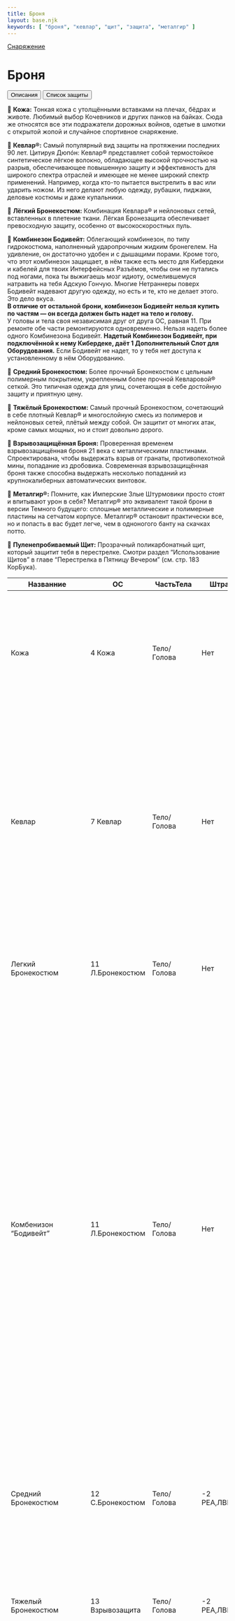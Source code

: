```yaml
---
title: Броня
layout: base.njk
keywords: [ "броня", "кевлар", "щит", "защита", "металгир" ]
---
```


<a href="{{ '/equipment/' | url }}" class="return-link">Снаряжение</a>

# Броня

<div class="tab-buttons">
  <button class="tab-button active" data-tab="description">Описания</button>
  <button class="tab-button" data-tab="armor">Список защиты</button>
</div>

<div class="tab-content active" id="description">

🔴 **Кожа:** Тонкая кожа с утолщёнными вставками на плечах, бёдрах и животе. Любимый выбор Кочевников и других панков на
байках. Сюда же относятся все эти подражатели дорожных войнов, одетые в шмотки с открытой жопой и
случайное спортивное снаряжение.<br>

🔴 **Кевлар®:** Самый популярный вид защиты на протяжении последних 90 лет. Цитируя Дюпóн: Кевлар® представляет собой
термостойкое синтетическое лёгкое волокно, обладающее высокой прочностью на разрыв, обеспечивающее
повышенную защиту и эффективность для широкого спектра отраслей и имеющее не менее широкий спектр применений. Например,
когда кто-то пытается выстрелить в вас или ударить ножом. Из него делают любую одежду, рубашки, пиджаки, деловые костюмы
и даже купальники.<br>

🔴 **Лёгкий Бронекостюм:** Комбинация Кевлара® и нейлоновых сетей, вставленных в плетение ткани. Лёгкая Бронезащита
обеспечивает превосходную защиту, особенно от высокоскоростных пуль.<br>

🔴 **Комбинезон Бодивейт:** Облегающий комбинезон, по типу гидрокостюма, наполненный ударопрочным жидким бронегелем.
На удивление, он достаточно удобен и с дышащими порами. Кроме того, что этот комбинезон защищает, в нём также есть место
для Кибердеки и кабелей для твоих Интерфейсных Разъёмов, чтобы они не путались под ногами, пока ты выжигаешь мозг
идиоту, осмелившемуся натравить на тебя Адскую Гончую. Многие Нетраннеры поверх Бодивейт надевают другую одежду, но есть
и те, кто не делает этого. Это дело вкуса.
<br>**В отличие от остальной брони, комбинезон Бодивейт нельзя купить по частям — он всегда должен быть надет на тело и
голову.**<br>
У головы и тела своя независимая друг от друга ОС, равная 11. При ремонте обе части ремонтируются одновременно. Нельзя
надеть более одного Комбинезона Бодивейт.
**Надетый Комбинезон Бодивейт, при подключённой к нему Кибердеке, даёт 1 Дополнительный Слот для Оборудования.**
Если Бодивейт не надет, то у тебя нет доступа к установленному в нём Оборудованию.

🔴 **Средний Бронекостюм:** Более прочный Бронекостюм с цельным полимерным покрытием, укрепленным более прочной
Кевларовой® сеткой.
Это типичная одежда для улиц, сочетающая в себе достойную защиту и приятную цену.<br>

🔴 **Тяжёлый Бронекостюм:** Самый прочный Бронекостюм, сочетающий в себе плотный Кевлар® и многослойную смесь из
полимеров и нейлоновых сетей, плётый между собой.
Он защитит от многих атак, кроме самых мощных, но и стоит довольно дорого.<br>

🔴 **Взрывозащищённая Броня:** Проверенная временем взрывозащищённая броня 21 века с металлическими пластинами.
Спроектирована, чтобы выдержать взрыв от гранаты, противопехотной мины, попадание из дробовика.
Современная взрывозащищённая броня также способна выдержать несколько попаданий из крупнокалиберных автоматических
винтовок.<br>

🔴 **Металгир®:** Помните, как Имперские Злые Штурмовики просто стоят и впитывают урон в себя? Металгир® это
эквивалент такой брони в версии Темного будущего: сплошные металлические и полимерные пластины на сетчатом корпусе.
Металгир® остановит практически все, но и попасть в вас будет легче, чем в одноногого
банту на скачках потто.<br>

🔴 **Пуленепробиваемый Щит:** Прозрачный поликарбонатный щит, который защитит тебя в перестрелке.
Смотри раздел “Использование Щитов” в главе “Перестрелка в Пятницу Вечером” (см. стр. 183 КорБука).<br>

</div>


<div class="tab-content" id="armor">

| Названние                          | ОС               | ЧастьТела          | Штрафы                | Цена              | Описание                                                                                                                                                                                                                                                                                                                                                                                                                                                                                                                                                                                                                                                                                                                                                                                                                                                                                                                                                                                                                                   | Стиль                    |
|------------------------------------|------------------|--------------------|-----------------------|-------------------|--------------------------------------------------------------------------------------------------------------------------------------------------------------------------------------------------------------------------------------------------------------------------------------------------------------------------------------------------------------------------------------------------------------------------------------------------------------------------------------------------------------------------------------------------------------------------------------------------------------------------------------------------------------------------------------------------------------------------------------------------------------------------------------------------------------------------------------------------------------------------------------------------------------------------------------------------------------------------------------------------------------------------------------------|--------------------------|
| Кожа                               | 4 Кожа           | Тело/Голова        | Нет                   | 20eb              | Тонкая кожа с утолщёнными вставками на плечах, бёдрах и животе. Любимый выбор Кочевников и других панков на байках. Сюда же относятся все эти подражатели дорожных воинов, одетые в шмотки с открытой жопой и случайное спортивное снаряжение.                                                                                                                                                                                                                                                                                                                                                                                                                                                                                                                                                                                                                                                                                                                                                                                             | -----------              |
| Кевлар                             | 7 Кевлар         | Тело/Голова        | Нет                   | 50eb              | Самый популярный вид защиты на протяжении последних 90 лет. Цитируя Дюпóн: Кевлар® представляет собой термостойкое синтетическое лёгкое волокно, обладающее высокой прочностью на разрыв, обеспечивающее повышенную защиту и эффективность для широкого спектра отраслей и имеющее не менее широкий спектр применений. Например, когда кто-то пытается выстрелить в вас или ударить ножом. Из него делают любую одежду,<br>рубашки, пиджаки, деловые костюмы и даже купальники.<br>                                                                                                                                                                                                                                                                                                                                                                                                                                                                                                                                                        | -----------              |
| Легкий Бронекостюм                 | 11 Л.Бронекостюм | Тело/Голова        | Нет                   | 100eb(Премиум)    | Комбинация Кевлара® и нейлоновых сетей, вставленных в плетение ткани. Лёгкая Бронезащита обеспечивает превосходную защиту, особенно от высокоскоростных пуль.                                                                                                                                                                                                                                                                                                                                                                                                                                                                                                                                                                                                                                                                                                                                                                                                                                                                              | -----------              |
| Комбенизон “Бодивейт”              | 11 Л.Бронекостюм | Тело/Голова        | Нет                   | 1000eb(О.Дорогое) | Облегающий комбинезон, по типу гидрокостюма, наполненный ударопрочным жидким бронегелем. На удивление, он достаточно удобен и с дышащими порами. Кроме того, что этот комбинезон защищает, в нём также есть место для Кибердеки и кабелей для твоих Интерфейсных Разъёмов, чтобы они не путались под ногами, пока ты выжигаешь мозг идиоту, осмелившемуся натравить на тебя Адскую Гончую. Многие Нетраннеры поверх Бодивейт надевают другую одежду, но есть и те, кто не делает этого. Это дело вкуса. В отличие от остальной брони, комбинезон Бодивейт нельзя купить по частям — он всегда должен быть надет на тело и голову. У головы и тела своя независимая друг от друга ОС, равная 11. При ремонте обе части ремонтируются одновременно. Нельзя надеть более одного Комбинезона Бодивейт. Надетый Комбинезон Бодивейт, при подключённой к нему Кибердеке, даёт 1 Дополнительный Слот для Оборудования. Если Бодивейт не надет, то у тебя нет доступа к установленному в нём Оборудованию.                                         | -----------              |
| Средний Бронекостюм                | 12 С.Бронекостюм | Тело/Голова        | -2 РЕА,ЛВК,СКО        | 100eb(Премиум)    | Более прочный Бронекостюм с цельным полимерным покрытием, укрепленным более прочной Кевларовой® сеткой. Это типичная одежда для улиц, сочетающая в себе достойную защиту и приятную цену.                                                                                                                                                                                                                                                                                                                                                                                                                                                                                                                                                                                                                                                                                                                                                                                                                                                  | -----------              |
| Тяжелый Бронекостюм                | 13 Взрывозащита  | Тело/Голова        | -2 РЕА,ЛВК,СКО        | 500eb(Дорогое)    | Самый прочный Бронекостюм, сочетающий в себе плотный Кевлар® и многослойную смесь из полимеров и нейлоновых сетей, сплётенных между собой. Он защитит от многих атак, кроме самых<br>мощных, но и стоит довольно дорого.<br>                                                                                                                                                                                                                                                                                                                                                                                                                                                                                                                                                                                                                                                                                                                                                                                                               | -----------              |
| Взрывозащищенная Броня             | 15 Взрывозащита  | Тело/Голова        | -4 РЕА,ЛВК,СКО        | 500eb(Дорогое)    | Проверенная временем взрывозащищённая броня 21 века с металлическими пластинами. Спроектирована, чтобы выдержать взрыв от гранаты, противопехотной мины, попадание из дробовика. Современная взрывозащищённая броня  также способна выдержать несколько попаданий из крупнокалиберных автоматических винтовок.                                                                                                                                                                                                                                                                                                                                                                                                                                                                                                                                                                                                                                                                                                                             | -----------              |
| Лёгкий Металгир                    | 16 Металгир      | Тело/Голова        | -3 РЕА,ЛВК,СКО        | 1000eb(О.Дорогое) | Лучшее решение для полной боевой защиты вышло на новый уровень. Современные поля боя требуют большей скорости — и мы ответили. Наша новая облегчённая модель сохраняет ту же панцирную защиту, к которой ты привык, но теперь в куда более подвижном формате. Сегментированность — это новая модульность.                                                                                                                                                                                                                                                                                                                                                                                                                                                                                                                                                                                                                                                                                                                                  | -----------              |
| Металгир                           | 18 Металгир      | Тело/Голова        | -4 РЕА,ЛВК,СКО        | 5000eb(Роскошь)   | Помните, как Имперские Злые Штурмовики просто стоят и впитывают урон в себя? Металгир® это эквивалент такой брони в версии Темного будущего: сплошные металлические и полимерные пластины на сетчатом корпусе. Металгир® остановит практически все, но и попасть в вас будет легче, чем в одноногого банту на скачках потто.                                                                                                                                                                                                                                                                                                                                                                                                                                                                                                                                                                                                                                                                                                               | -----------              |
| Пуленепробиваемый щит              | 10 ПЗ            | Переносное Укрытие | Занимает 1(одну) руку | 100eb(Премиум)    | Прозрачный поликарбонатный щит, который защитит тебя в перестрелке.                                                                                                                                                                                                                                                                                                                                                                                                                                                                                                                                                                                                                                                                                                                                                                                                                                                                                                                                                                        | -----------              |
| Высокплотный Пуленепробиваемый щит | 15 ПЗ            | Переносое Укрытие  | Занимает 1(одну) руку | 200eb(Дорогое)    | Когда копы поняли, что их боссы закупают самое дешёвое барахло, лишь бы сэкономить на щитах для отдела, они попытались сколотить что-то своё, на скорую руку… но банды быстро просекли, что кислотой можно расплавить изоленту, которой они приматывали несколько щитов друг к другу. После почти сотни травм, вызванных "неисправностью щита", начальство наконец поняло намёк и заказало вариант получше.   Щит с 15 ПЗ. Не может быть встроен в имплант Выдвижной щит.                                                                                                                                                                                                                                                                                                                                                                                                                                                                                                                                                                  | -----------              |
| Корпоративный Остров               | 11 Л.Бронекостюм | Тело               | Нет                   | 500eb(Дорогое)    | Легкий Бронекостюм Для Тела в стиле Businesswear.                                                                                                                                                                                                                                                                                                                                                                                                                                                                                                                                                                                                                                                                                                                                                                                                                                                                                                                                                                                          | Bussinesware             |
| Боевая Куртка Кортик               | 11 Л.Бронекостюм | Тело               | Нет                   | 500eb(Дорогое)    | Два магазина патронов стандартного размера можно спрятать в куртке без Проверки.                                                                                                                                                                                                                                                                                                                                                                                                                                                                                                                                                                                                                                                                                                                                                                                                                                                                                                                                                           | Leisureware              |
| Броня Директора                    | 11 Л.Бронекостюм | Тело               | Нет                   | 1000eb(О.Дорогое) | Легкий Бронекостюм Для Тела в стиле Businesswear.<br>Каждый день, когда броня от Торрелл и Чанг не теряет ОС, наномашины, присутствующие в броне, восстанавливают ее на 1 очко потерянной ОС.<br>                                                                                                                                                                                                                                                                                                                                                                                                                                                                                                                                                                                                                                                                                                                                                                                                                                          | Bussinesware             |
| Бункерное Снаряжение               | 15 Взрывозащита  | Тело/Голова        | -4 РЕА,ЛВК,СКО        | 1000eb(О.Дорогое) | В отличие от другой брони, она не покупается раздельно и всегда должна быть надета как на тело, так и на голову. При ремонте обе части ремонтируются одновременно. Когда броня надета, пользователь невосприимчив к повреждениям от огня (включая зажигательные боеприпасы) и не может быть подожжен.<br>Каска поставляется со встроенным противогазом, который можно сдвинуть вниз и активировать без действия. Если противогаз активирован, пользователь невосприимчив к воздействию токсичных газов, паров и всем подобным опасностям, которые необходимо вдыхать. Кроме того, к противогазу подключается кислородный баллон, которого хватает на 30 минут, после чего<br>баллон необходимо пополнить из окружающей атмосферы, что занимает 1 час<br>                                                                                                                                                                                                                                                                                   | -----------              |
| Уличная Куртка Лазерный Свет       | 11 Л.Бронекостюм | Тело               | Нет                   | 500eb(Дорогое)    | При ношении она считается за 1 установку  Стилевой Светящейся Тату, что делает ее полезной для получения бонуса +2 к Гардеробу и Стилю за наличие 3 установленных Светящихся Тату.                                                                                                                                                                                                                                                                                                                                                                                                                                                                                                                                                                                                                                                                                                                                                                                                                                                         | UrbanFlash               |
| Сетевой Костюм Лотос               | 13 Комб.Бодивейт | Тело/Голова        | -2 РЕА,ЛВК,СКО        | 5000eb(Роскошь)   | Ношение Сетевого Костюма Лотос дает вашей Кибердеке 1 дополнительный<br>слот (хранится на костюме, а не на Кибердеке), который можно использовать только для Оборудования. Когда вы снимаете Сетевой Костюм, Оборудование на костюме автоматически удаляется из Кибердеки. В отличие от другой брони, Сетевой Костюм Лотос не покупается раздельно, и всегда должен быть надет как на тело, так и на голову. Каждая позиция имеет свою ОС13, и при ношении<br>снижает РЕА, ЛВК и СКО пользователя на 2 При ремонте обе части ремонтируются одновременно. Вы не можете носить Сетевой Костюм с аналогичной броней или стилем, например, Комбинезоном Бодивейт. К каждой покупке<br>прилагается Кибердека Отличного Качества<br>                                                                                                                                                                                                                                                                                                             | -----------              |
| Воздушный Наездник                 | 7 Кевлар         | Тело               | Нет                   | 100eb(Премиум)    | Когда пользователь рискует получить критическую травму “Перелом Шеи” в результате аварии, Воздушный Наездник надувается, чтобы предотвратить ее. После надувания СКО пользователя уменьшается на 5 (минимум 1) до тех пор, пока Воздушный Наездник будет сдут с помощью Действия. После  однократной накачки баллон СО2<br>Воздушного Наездника 20eb (Обычное) необходимо заменить до его следующего использования (иначе наездник будет выглядеть как обвисший мешковатый слон).<br>                                                                                                                                                                                                                                                                                                                                                                                                                                                                                                                                                      | -----------              |
| Голо-Одежда                        | Нет              | Тело/Голова        | Нет                   | 1000eb(О.Дорогое) | Каждая Голо-Одежда поставляется с одним нарядом бесплатно, а дополнительные наряды любого фасона можно приобрести и загрузить из Агента<br>всего за 1 минуту по цене 100eb (Премиум) за каждый. Если пользователь попадает под действие ЭМИ, импульса Микроволновки или подобного эффекта, его Голо-Одежда автоматически отключается и остается неработоспособной в течение 1 минуты. Это происходит в дополнение к любым другим воздействиям, наносимым Киберимплантам или носимой электронике.<br>Надетая громоздкая одежда или предметы могут прорезать голограмму.<br>                                                                                                                                                                                                                                                                                                                                                                                                                                                                 | -----------              |
| МехаМэн мотоциклетный шлем         | 15 Взрывозащита  | Голова             | -4 РЕА,ЛВК,СКО        | 5000eb(Роскошь)   | Встроены умные очки со Слабым освещением/УФ/ИК и Хироном                                                                                                                                                                                                                                                                                                                                                                                                                                                                                                                                                                                                                                                                                                                                                                                                                                                                                                                                                                                   | -----------              |
| МехаМэн Умная Перчатка             | Нет              | -----------        | Нет                   | 500eb(Дорогое)    | Умная Перчатка МехаМэн поставляется со Смартлинком и имеет 1 слот опций для вариации Киберруки или Киберконечности. Когда перчатка надета, можно получить доступ к опциям, хранящимся в ней. Надеть Умную перчатку и снять ее — это действие. Цена покупки и установки опции Киберруки или Киберконечности в Умную перчатку такая же, как и в Киберруку. Любые опции,  хранящиеся в Киберруке или мясной руке, на которую надета Умная Перчатка, недоступны, пока она надета. Для использования Смартлинка по-<br>прежнему требуется Нейролинк. Перчатку невозможно скрыть.<br>                                                                                                                                                                                                                                                                                                                                                                                                                                                            | -----------              |
| Комплект Мимиковской Одежды        | 11 Л.Бронекостюм | Тело               | Нет                   | 100eb(Премиум)    | Комплект Мимической Одежды можно соединить с любой модной курткой или топом, чтобы превратить ее в Легкий Бронекостюм Для Тела соответствующего Стиля. После соединения снять бронепластины будет невозможно. Из каждого комплекта можно изготовить одну Броню для Тела.                                                                                                                                                                                                                                                                                                                                                                                                                                                                                                                                                                                                                                                                                                                                                                   | -----------              |
| Линия Изменяющейся Одежды Монтаж   | 11 Л.Бронекостюм | Тело/Голова        | Нет                   | 500eb(Дорогое)    | Линия Изменяющейся Одежды Монтаж представляет собой Лёгкий Бронекостюм в стиле Generic Chic или Gang Colors, в зависимости от того, какой цвет/рисунок отображается. С помощью Действия пользователь может переключаться между приобретенными цветами/рисунками с помощью сопряженного агента. Щепка поставляется с предварительно запрограммированным цветом/рисунком по выбору покупателя. Дополнительные цвета/рисунки стоят 20eb (Обычное) каждый и могут быть приобретены и загружены из Агента всего за 1 минуту.                                                                                                                                                                                                                                                                                                                                                                                                                                                                                                                    | Gang Colors,Generic Chic |
| Шоковая Броня                      | 7 Кевлар         | Тело               | Нет                   | 500eb(Дорогое)    | Шоковая Броня от Гибсон Баттлгир — это бронекостюм из Кевлара®. Когда вы защищаетесь находясь в захвате, вы можете использовать Действие, чтобы послать электрический импульс в броню, заставляя схватившего вас атакующего сделать проверку СЛ15 на Сопротивление пыткам/наркотикам. Если он терпит неудачу, вы немедленно освобождаетесь от захвата.                                                                                                                                                                                                                                                                                                                                                                                                                                                                                                                                                                                                                                                                                     | -----------              |
| СкидРоу Тренч                      | 13 Взрывозащита  | Тело               | -4 РЕА,ЛВК,СКО        | 100eb(Премиум)    | СкидРоу Тренч — это Взрывозащитная Броня для Тела с ОС 13 вместо 15.                                                                                                                                                                                                                                                                                                                                                                                                                                                                                                                                                                                                                                                                                                                                                                                                                                                                                                                                                                       | -----------              |
| Ездовой костюм “Уличная Гадюка”    | 7 Кевлар         | Тело               | Нет                   | 100eb(Премиум)    | Костюм Уличная Гадюка представляет собой Кевларовую Броню для Тела, в конструкцию которой встроены 2 Средних Оружия Ближнего Боя. Оружие всегда считается вытащенным, пока надета броня.                                                                                                                                                                                                                                                                                                                                                                                                                                                                                                                                                                                                                                                                                                                                                                                                                                                   | -----------              |
| Тактическая Умная Броня            | 12 С.Бронекостюм | Тело/Голова        | -2 РЕА,ЛВК,СКО        | 1000eb(О.Дорогое) | Тактическая Умная Броня от Гибсон Баттлгир представляет собой Средний Бронекостюм со встроенными Умными Очками. В отличие от другой брони, она не покупается раздельно и всегда должна быть надета как на тело, так и на голову. При ремонте обе части ремонтируются одновременно.                                                                                                                                                                                                                                                                                                                                                                                                                                                                                                                                                                                                                                                                                                                                                         | -----------              |
| Куртка Супервспышка                | Нет              | Тело               | Нет                   | 500eb(Дорогое)    | Носящий эту куртку с помощью действия может разрядить сменную батарею стоимостью 50eb (Ценное), создав вспышку слепящего света силой в 7 мегакандел. Батарея при этом уничтожается. Считай эффект аналогичным срабатыванию светошумовой гранаты с центром на куртке, но без критического эффекта повреждения слуха. Батарейки продаются отдельно.                                                                                                                                                                                                                                                                                                                                                                                                                                                                                                                                                                                                                                                                                          | UrbanFlash               |
| Костюм РХБЗ от Esporma             | 8                | Тело/Голова        | Нет                   | 5000eb(Роскошь)   | Костюм РХБЗ от Esporma необходим в любой ситуации, которая может включать ядовитые газы, биологическое оружие или радиацию. Все швы герметичны и воздухонепроницаемы. Благодаря независимой подаче кислорода владелец может находиться в самых опасных ситуациях, не испытывая вредоносных эффектов, а броня, вплетенная во внешний слой гарантирует, что ее будет нелегко проколоть. И самое главное - Костюм РХБЗ от Esporma самовосстанавливается!<br>В отличии от других типов брони Костюм РХБЗ от Esporma приобретается комплектом и всегда одевается одновременно и на голову, и на тело. <br>Каждая часть костюма имеет ОС 8 При починке восстанавливаются обе части одновременно. Ношение Костюма РХБЗ от Esporma защищает от радиации. В комплект костюма входит баллон кислорода, который предоставляет до 30 минут автономии до того как баллон потребуется наполнить заново из окружающей среды, что занимает один час. В течении каждого часа пока Костюм РХБЗ от Esporma не теряет ОС, наномашины восстанавливают 1 ОС.<br> | -----------              |
| Кустарная броня, броня из хлама    | 11               | Тело               |                       | 50eb              | «Джуди изготовила его. Он хорошо справляется со своей задачей и даже имеет застежки и другие удобные штуки. Хорошая броня может стоить дорого. Но этот вариант решает проблему. Стоило  приложить немного усилий и изобретательности. Так держать, Джуди!»<br>Кустарная броня — это бронежилет с ОС11. После истощения ОС его невозможно восстановить. При 0 ОС он падает с владельца.<br>                                                                                                                                                                                                                                                                                                                                                                                                                                                                                                                                                                                                                                                 |                          |

</div>
